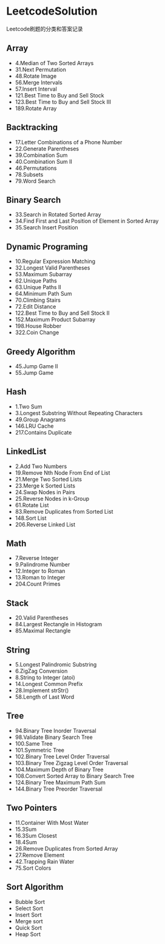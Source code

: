 # LeetcodeSolution
Leetcode刷题的分类和答案记录

## Array
* 4.Median of Two Sorted Arrays
* 31.Next Permutation
* 48.Rotate Image
* 56.Merge Intervals
* 57.Insert Interval
* 121.Best Time to Buy and Sell Stock
* 123.Best Time to Buy and Sell Stock III
* 189.Rotate Array

## Backtracking
* 17.Letter Combinations of a Phone Number
* 22.Generate Parentheses
* 39.Combination Sum
* 40.Combination Sum II
* 46.Permutations
* 78.Subsets
* 79.Word Search

## Binary Search
* 33.Search in Rotated Sorted Array
* 34.Find First and Last Position of Element in Sorted Array
* 35.Search Insert Position

## Dynamic Programing
* 10.Regular Expression Matching
* 32.Longest Valid Parentheses
* 53.Maximum Subarray
* 62.Unique Paths
* 63.Unique Paths II
* 64.Minimum Path Sum
* 70.Climbing Stairs
* 72.Edit Distance
* 122.Best Time to Buy and Sell Stock II
* 152.Maximum Product Subarray
* 198.House Robber
* 322.Coin Change

## Greedy Algorithm
* 45.Jump Game II
* 55.Jump Game

## Hash
* 1.Two Sum
* 3.Longest Substring Without Repeating Characters
* 49.Group Anagrams
* 146.LRU Cache
* 217.Contains Duplicate

## LinkedList
* 2.Add Two Numbers
* 19.Remove Nth Node From End of List
* 21.Merge Two Sorted Lists
* 23.Merge k Sorted Lists
* 24.Swap Nodes in Pairs
* 25.Reverse Nodes in k-Group
* 61.Rotate List
* 83.Remove Duplicates from Sorted List
* 148.Sort List
* 206.Reverse Linked List

## Math
* 7.Reverse Integer
* 9.Palindrome Number
* 12.Integer to Roman
* 13.Roman to Integer
* 204.Count Primes

## Stack
* 20.Valid Parentheses
* 84.Largest Rectangle in Histogram
* 85.Maximal Rectangle

## String
* 5.Longest Palindromic Substring
* 6.ZigZag Conversion
* 8.String to Integer (atoi)
* 14.Longest Common Prefix
* 28.Implement strStr()
* 58.Length of Last Word

## Tree
* 94.Binary Tree Inorder Traversal
* 98.Validate Binary Search Tree
* 100.Same Tree
* 101.Symmetric Tree
* 102.Binary Tree Level Order Traversal
* 103.Binary Tree Zigzag Level Order Traversal
* 104.Maximum Depth of Binary Tree
* 108.Convert Sorted Array to Binary Search Tree
* 124.Binary Tree Maximum Path Sum
* 144.Binary Tree Preorder Traversal

## Two Pointers
* 11.Container With Most Water
* 15.3Sum
* 16.3Sum Closest
* 18.4Sum
* 26.Remove Duplicates from Sorted Array
* 27.Remove Element
* 42.Trapping Rain Water
* 75.Sort Colors

## Sort Algorithm
* Bubble Sort
* Select Sort
* Insert Sort
* Merge sort
* Quick Sort
* Heap Sort

